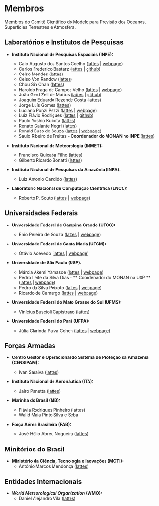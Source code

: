 # Membros

Membros do Comitê Científico do Modelo para Previsão dos Oceanos, Superfícies Terrestres e Atmosfera.

## Laboratórios e Institutos de Pesquisas

* **Instituto Nacional de Pesquisas Espaciais (INPE):** 
    - Caio Augusto dos Santos Coelho ([lattes](http://lattes.cnpq.br/4978912302419377) | [webpage](https://www.cptec.inpe.br/pesquisadores/caio.coelho/))
    - Carlos Frederico Bastarz ([lattes](http://lattes.cnpq.br/2410960909883784) | [github](https://github.com/cfbastarz))
    - Celso Mendes ([lattes]())
    - Celso Von Randow ([lattes](http://lattes.cnpq.br/0535860239259102))
    - Chou Sin Chan ([lattes](http://lattes.cnpq.br/4336175279058172))
    - Haroldo Fraga de Campos Velho ([lattes](http://lattes.cnpq.br/5142426481528206) | [webpage](http://www.lac.inpe.br/~haroldo/Welcome.html))
    - João Gerd Zell de Mattos ([lattes](http://lattes.cnpq.br/4563659436339486) | [github](https://github.com/joaogerd))
    - Joaquim Eduardo Rezende Costa ([lattes](http://lattes.cnpq.br/7275059047419031))
    - Jorge Luís Gomes ([lattes](http://lattes.cnpq.br/2599919097492106))
    - Luciano Ponzi Pezzi ([lattes](http://lattes.cnpq.br/9168878830863753) | [webpage](http://www.dsr.inpe.br/DSR/institucional/pessoal/servidores/luciano-ponzi-pezzi))
    - Luiz Flávio Rodrigues ([lattes](http://lattes.cnpq.br/0199598825670421) | [github](https://github.com/lufla-1962))
    - Paulo Yoshio Kubota ([lattes](http://lattes.cnpq.br/1078442022852928))
    - Renato Galante Negri ([lattes](http://lattes.cnpq.br/1938964222771319))
    - Ronald Buss de Souza ([lattes](http://lattes.cnpq.br/0537824080913130) | [webpage](https://www.ufrgs.br/inctcriosfera/inpe.html))
    - Saulo Ribeiro de Freitas - **Coordenador do MONAN no INPE** ([lattes](http://lattes.cnpq.br/9873289111461387))

* **Instituto Nacional de Meteorologia (INMET):** 
    - Francisco Quixaba Filho ([lattes](http://lattes.cnpq.br/5119173037683026))
    - Gilberto Ricardo Bonatti ([lattes](http://lattes.cnpq.br/4525567091316318))

* **Instituto Nacional de Pesquisas da Amazônia (INPA):** 
    - Luiz Antonio Candido ([lattes](http://lattes.cnpq.br/7705103746743754))

* **Laboratório Nacional de Computação Científica (LNCC):** 
    - Roberto P. Souto ([lattes](http://lattes.cnpq.br/1471432563506193) | [webpage](https://www.lncc.br/colaborador/Roberto_Pinto_Souto))

## Universidades Federais

* **Universidade Federal de Campina Grande (UFCG):**
    - Enio Pereira de Souza ([lattes](http://lattes.cnpq.br/7752212981363912) | [webpage](https://lma.ufrj.br/equipe))

* **Universidade Federal de Santa Maria (UFSM):** 
    - Otávio Acevedo ([lattes](http://lattes.cnpq.br/8696858608013659) | [webpage](https://www.ufsm.br/cursos/pos-graduacao/santa-maria/pgfisica/otavio-costa-acevedo-dr-state-univ-of-new-york-eua-2001/))

* **Universidade de São Paulo (USP):** 
    - Márcia Akemi Yamasoe ([lattes](http://lattes.cnpq.br/7363881469488210) | [webpage](https://www.iag.usp.br/atmosfericas/membro/m%C3%A1rcia-akemi-yamasoe))
    - Pedro Leite da Silva Dias - ** Coordenador do MONAN na USP ** ([lattes](http://lattes.cnpq.br/9273702863744424) | [webpage](https://www.iag.usp.br/atmosfericas/membro/pedro-leite-da-silva-dias))
    - Pedro da Silva Peixoto ([lattes](http://lattes.cnpq.br/6547630839036017) | [webpage](https://www.ime.usp.br/~pedrosp/sobre/))
    - Ricardo de Camargo ([lattes](http://lattes.cnpq.br/4224364363630813) | [webpage](https://www.iag.usp.br/atmosfericas/membro/ricardo-de-camargo))

* **Universidade Federal do Mato Grosso do Sul (UFMS):** 
    - Vinícius Buscioli Capistrano ([lattes](http://lattes.cnpq.br/5095346131063174))

* **Universidade Federal do Pará (UFPA):** 
    - Júlia Clarinda Paiva Cohen ([lattes](http://lattes.cnpq.br/0293299378753887) | [webpage](https://sigaa.ufpa.br/sigaa/public/docente/portal.jsf?siape=327587))

## Forças Armadas

* **Centro Gestor e Operacional do Sistema de Proteção da Amazônia (CENSIPAM):** 
    - Ivan Saraiva ([lattes](http://lattes.cnpq.br/3535543427119044))

* **Instituto Nacional de Aeronáutica (ITA):** 
    - Jairo Panetta ([lattes](http://lattes.cnpq.br/0852675456496193))

* **Marinha do Brasil (MB):** 
    - Flávia Rodrigues Pinheiro ([lattes](http://lattes.cnpq.br/2782043473646574))
    - Walid Maia Pinto Silva e Seba 

* **Força Aérea Brasileira (FAB):** 
    - José Hélio Abreu Nogueira ([lattes](http://lattes.cnpq.br/1408150702923697))

## Minitérios do Brasil

* **Ministério da Ciência, Tecnologia e Inovações (MCTI):**
    - Antônio Marcos Mendonça ([lattes](http://lattes.cnpq.br/4230309177760883))

## Entidades Internacionais

* **_World Meteorological Organization_ (WMO):**
    - Daniel Alejandro Vila ([lattes](http://lattes.cnpq.br/6440821154496824))
